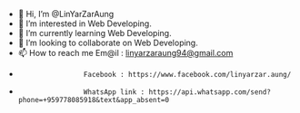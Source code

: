 - 👋 Hi, I’m @LinYarZarAung
- 👀 I’m interested in Web Developing.
- 🌱 I’m currently learning Web Developing.
- 💞️ I’m looking to collaborate on Web Developing.
- 📫 How to reach me Em@il : linyarzaraung94@gmail.com
-                     Facebook : https://www.facebook.com/linyarzar.aung/
-                     WhatsApp link : https://api.whatsapp.com/send?phone=+959778085918&text&app_absent=0

<!---
LinYarZarAung/LinYarZarAung is a ✨ special ✨ repository because its `README.md` (this file) appears on your GitHub profile.
You can click the Preview link to take a look at your changes.
--->
